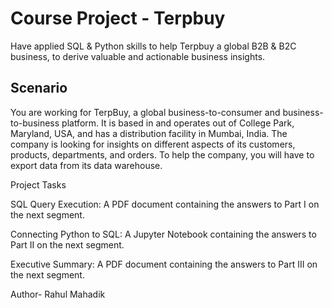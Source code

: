 #   Course Project - Terpbuy
Have applied SQL & Python skills to help Terpbuy a global B2B & B2C business, to derive valuable and actionable business insights.

## Scenario

You are working for TerpBuy, a global business-to-consumer and business-to-business platform. It is based in and operates out of College Park, Maryland, USA, and has a distribution facility in Mumbai, India. The company is looking for insights on different aspects of its customers, products, departments, and orders. To help the company, you will have to export data from its data warehouse.

Project Tasks

SQL Query Execution: A PDF document containing the answers to Part I on the next segment.

Connecting Python to SQL: A Jupyter Notebook containing the answers to Part II on the next segment.

Executive Summary: A PDF document containing the answers to Part III on the next segment.




Author- Rahul Mahadik
